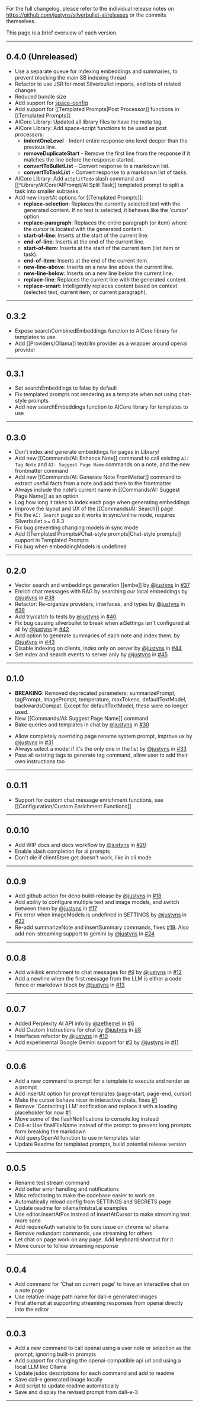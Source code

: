For the full changelog, please refer to the individual release notes on https://github.com/justyns/silverbullet-ai/releases or the commits themselves.

This page is a brief overview of each version.

---
## 0.4.0 (Unreleased)
- Use a separate queue for indexing embeddings and summaries, to prevent blocking the main SB indexing thread
- Refactor to use JSR for most Silverbullet imports, and lots of related changes
- Reduced bundle size
- Add support for [space-config](https://silverbullet.md/Space%20Config)
- Add support for [[Templated Prompts|Post Processor]] functions in [[Templated Prompts]].
- AICore Library: Updated all library files to have the meta tag.
- AICore Library: Add space-script functions to be used as post processors:
  - **indentOneLevel** - Indent entire response one level deeper than the previous line.
  - **removeDuplicateStart** - Remove the first line from the response if it matches the line before the response started.
  - **convertToBulletList** - Convert response to a markdown list.
  - **convertToTaskList** - Convert response to a markdown list of tasks.
- AICore Library: Add `aiSplitTodo` slash command and [[^Library/AICore/AIPrompt/AI Split Task]] templated prompt to split a task into smaller subtasks.
- Add new insertAt options for [[Templated Prompts]]:
  - **replace-selection**: Replaces the currently selected text with the generated content. If no text is selected, it behaves like the 'cursor' option.
  - **replace-paragraph**: Replaces the entire paragraph (or item) where the cursor is located with the generated content.
  - **start-of-line**: Inserts at the start of the current line.
  - **end-of-line**: Inserts at the end of the current line.
  - **start-of-item**: Inserts at the start of the current item (list item or task).
  - **end-of-item**: Inserts at the end of the current item.
  - **new-line-above**: Inserts on a new line above the current line.
  - **new-line-below**: Inserts on a new line below the current line.
  - **replace-line**: Replaces the current line with the generated content.
  - **replace-smart**: Intelligently replaces content based on context (selected text, current item, or current paragraph).

---
## 0.3.2
- Expose searchCombinedEmbeddings function to AICore library for templates to use
- Add [[Providers/Ollama]] text/llm provider as a wrapper around openai provider
---
## 0.3.1
- Set searchEmbeddings to false by default
- Fix templated prompts not rendering as a template when not using chat-style prompts
- Add new searchEmbeddings function to AICore library for templates to use
---
## 0.3.0
- Don't index and generate embeddings for pages in Library/
- Add new [[Commands/AI: Enhance Note]] command to call existing `AI: Tag Note` and `AI: Suggest Page Name` commands on a note, and the new frontmatter command
- Add new [[Commands/AI: Generate Note FrontMatter]] command to extract useful facts from a note and add them to the frontmatter
- Always include the note’s current name in [[Commands/AI: Suggest Page Name]] as an option
- Log how long it takes to index each page when generating embeddings
- Improve the layout and UX of the [[Commands/AI: Search]] page
- Fix the `AI: Search` page so it works in sync/online mode, requires Silverbullet >= 0.8.3
- Fix bug preventing changing models in sync mode
- Add [[Templated Prompts#Chat-style prompts|Chat-style prompts]] support in Templated Prompts
- Fix bug when embeddingModels is undefined
---
## 0.2.0
* Vector search and embeddings generation [[embe]] by [@justyns](https://github.com/justyns) in [#37](https://github.com/justyns/silverbullet-ai/pull/37)
* Enrich chat messages with RAG by searching our local embeddings by [@justyns](https://github.com/justyns) in [#38](https://github.com/justyns/silverbullet-ai/pull/38)
* Refactor: Re-organize providers, interfaces, and types by [@justyns](https://github.com/justyns) in [#39](https://github.com/justyns/silverbullet-ai/pull/39)
* Add try/catch to tests by [@justyns](https://github.com/justyns) in [#40](https://github.com/justyns/silverbullet-ai/pull/40)
* Fix bug causing silverbullet to break when aiSettings isn't configured at all by [@justyns](https://github.com/justyns) in [#42](https://github.com/justyns/silverbullet-ai/pull/42)
* Add option to generate summaries of each note and index them. by [@justyns](https://github.com/justyns) in [#43](https://github.com/justyns/silverbullet-ai/pull/43)
* Disable indexing on clients, index only on server by [@justyns](https://github.com/justyns) in [#44](https://github.com/justyns/silverbullet-ai/pull/44)
* Set index and search events to server only by [@justyns](https://github.com/justyns) in [#45](https://github.com/justyns/silverbullet-ai/pull/45)
---
## 0.1.0
- **BREAKING**: Removed deprecated parameters: summarizePrompt, tagPrompt, imagePrompt, temperature, maxTokens, defaultTextModel, backwardsCompat. Except for defaultTextModel, these were no longer used.
- New [[Commands/AI: Suggest Page Name]] command
- Bake queries and templates in chat by [@justyns](https://github.com/justyns) in [#30](https://github.com/justyns/silverbullet-ai/pull/30)
* Allow completely overriding page rename system prompt, improve ux by [@justyns](https://github.com/justyns) in [#31](https://github.com/justyns/silverbullet-ai/pull/31)
* Always select a model if it's the only one in the list by [@justyns](https://github.com/justyns) in [#33](https://github.com/justyns/silverbullet-ai/pull/33)
* Pass all existing tags to generate tag command, allow user to add their own instructions too
---
## 0.0.11
- Support for custom chat message enrichment functions, see [[Configuration/Custom Enrichment Functions]]
---
## 0.0.10
- Add WIP docs and docs workflow by [@justyns](https://github.com/justyns) in [#20](https://github.com/justyns/silverbullet-ai/pull/20)
- Enable slash completion for ai prompts
- Don't die if clientStore.get doesn't work, like in cli mode
---
## 0.0.9
- Add github action for deno build-release by [@justyns](https://github.com/justyns) in [#18](https://github.com/justyns/silverbullet-ai/pull/18)
- Add ability to configure multiple text and image models, and switch between them by [@justyns](https://github.com/justyns) in [#17](https://github.com/justyns/silverbullet-ai/pull/17)
- Fix error when imageModels is undefined in SETTINGS by [@justyns](https://github.com/justyns) in [#22](https://github.com/justyns/silverbullet-ai/pull/22)
- Re-add summarizeNote and insertSummary commands, fixes [#19](https://github.com/justyns/silverbullet-ai/issues/19). Also add non-streaming support to gemini by [@justyns](https://github.com/justyns) in [#24](https://github.com/justyns/silverbullet-ai/pull/24)
---
## 0.0.8
- Add wikilink enrichment to chat messages for [#9](https://github.com/justyns/silverbullet-ai/issues/9) by [@justyns](https://github.com/justyns) in [#12](https://github.com/justyns/silverbullet-ai/pull/12)
- Add a newline when the first message from the LLM is either a code fence or markdown block by [@justyns](https://github.com/justyns) in [#13](https://github.com/justyns/silverbullet-ai/pull/13)
---
## 0.0.7
- Added Perplexity AI API info by [@zefhemel](https://github.com/zefhemel) in [#6](https://github.com/justyns/silverbullet-ai/pull/6)
- Add Custom Instructions for chat by [@justyns](https://github.com/justyns) in [#8](https://github.com/justyns/silverbullet-ai/pull/8)
- Interfaces refactor by [@justyns](https://github.com/justyns) in [#10](https://github.com/justyns/silverbullet-ai/pull/10)
- Add experimental Google Gemini support for [#3](https://github.com/justyns/silverbullet-ai/issues/3) by [@justyns](https://github.com/justyns) in [#11](https://github.com/justyns/silverbullet-ai/pull/11)
---
## 0.0.6
- Add a new command to prompt for a template to execute and render as a prompt
- Add insertAt option for prompt templates (page-start, page-end, cursor)
- Make the cursor behave nicer in interactive chats, fixes [#1](https://github.com/justyns/silverbullet-ai/issues/1)
- Remove 'Contacting LLM' notification and replace it with a loading placeholder for now [#1](https://github.com/justyns/silverbullet-ai/issues/1)
- Move some of the flashNotifications to console.log instead
- Dall-e: Use finalFileName instead of the prompt to prevent long prompts form breaking the markdown
- Add queryOpenAI function to use in templates later
- Update Readme for templated prompts, build potential release version
---
## 0.0.5
- Rename test stream command
- Add better error handling and notifications
- Misc refactoring to make the codebase easier to work on
- Automatically reload config from SETTINGS and SECRETS page
- Update readme for ollama/mistral.ai examples
- Use editor.insertAtPos instead of insertAtCursor to make streaming text more sane
- Add requireAuth variable to fix cors issue on chrome w/ ollama
- Remove redundant commands, use streaming for others
- Let chat on page work on any page. Add keyboard shortcut for it
- Move cursor to follow streaming response
---
## 0.0.4
- Add command for 'Chat on current page' to have an interactive chat on a note page
- Use relative image path name for dall-e generated images
- First attempt at supporting streaming responses from openai directly into the editor
---
## 0.0.3
- Add a new command to call openai using a user note or selection as the prompt, ignoring built-in prompts
- Add support for changing the openai-compatible api url and using a local LLM like Ollama
- Update jsdoc descriptions for each command and add to readme
- Save dall-e generated image locally
- Add script to update readme automatically
- Save and display the revised prompt from dall-e-3
---
